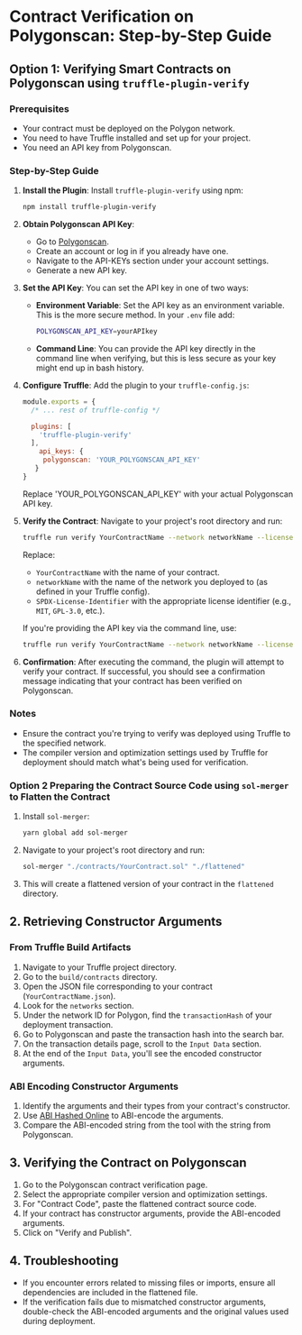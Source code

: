 # Contract Verification on Polygonscan: Step-by-Step Guide

## Option 1: Verifying Smart Contracts on Polygonscan using `truffle-plugin-verify`

### Prerequisites

- Your contract must be deployed on the Polygon network.
- You need to have Truffle installed and set up for your project.
- You need an API key from Polygonscan.

### Step-by-Step Guide

1. **Install the Plugin**:
   Install `truffle-plugin-verify` using npm:

   ```bash
   npm install truffle-plugin-verify
   ```

2. **Obtain Polygonscan API Key**:
   - Go to [Polygonscan](https://polygonscan.com/).
   - Create an account or log in if you already have one.
   - Navigate to the API-KEYs section under your account settings.
   - Generate a new API key.

3. **Set the API Key**:
   You can set the API key in one of two ways:

   - **Environment Variable**: Set the API key as an environment variable. This is the more secure method. In your ``.env`` file add:

     ```bash
     POLYGONSCAN_API_KEY=yourAPIkey
     ```

   - **Command Line**: You can provide the API key directly in the command line when verifying, but this is less secure as your key might end up in bash history.

4. **Configure Truffle**:
   Add the plugin to your `truffle-config.js`:

   ```javascript
   module.exports = {
     /* ... rest of truffle-config */

     plugins: [
       'truffle-plugin-verify'
     ],
       api_keys: {
        polygonscan: 'YOUR_POLYGONSCAN_API_KEY'
      }
   }
   ```

   Replace 'YOUR_POLYGONSCAN_API_KEY' with your actual Polygonscan API key.

5. **Verify the Contract**:
   Navigate to your project's root directory and run:

   ```bash
   truffle run verify YourContractName --network networkName --license SPDX-License-Identifier
   ```

   Replace:
   - `YourContractName` with the name of your contract.
   - `networkName` with the name of the network you deployed to (as defined in your Truffle config).
   - `SPDX-License-Identifier` with the appropriate license identifier (e.g., `MIT`, `GPL-3.0`, etc.).

   If you're providing the API key via the command line, use:

   ```bash
   truffle run verify YourContractName --network networkName --license SPDX-License-Identifier --apikey yourAPIkey
   ```

6. **Confirmation**:
   After executing the command, the plugin will attempt to verify your contract. If successful, you should see a confirmation message indicating that your contract has been verified on Polygonscan.

### Notes

- Ensure the contract you're trying to verify was deployed using Truffle to the specified network.
- The compiler version and optimization settings used by Truffle for deployment should match what's being used for verification.

### Option 2 Preparing the Contract Source Code using `sol-merger` to Flatten the Contract

1. Install `sol-merger`:

   ```bash
   yarn global add sol-merger
   ```

2. Navigate to your project's root directory and run:

   ```bash
   sol-merger "./contracts/YourContract.sol" "./flattened"
   ```

3. This will create a flattened version of your contract in the `flattened` directory.

## 2. Retrieving Constructor Arguments

### From Truffle Build Artifacts

1. Navigate to your Truffle project directory.
2. Go to the `build/contracts` directory.
3. Open the JSON file corresponding to your contract (`YourContractName.json`).
4. Look for the `networks` section.
5. Under the network ID for Polygon, find the `transactionHash` of your deployment transaction.
6. Go to Polygonscan and paste the transaction hash into the search bar.
7. On the transaction details page, scroll to the `Input Data` section.
8. At the end of the `Input Data`, you'll see the encoded constructor arguments.

### ABI Encoding Constructor Arguments

1. Identify the arguments and their types from your contract's constructor.
2. Use [ABI Hashed Online](https://abi.hashex.org/) to ABI-encode the arguments.
3. Compare the ABI-encoded string from the tool with the string from Polygonscan.

## 3. Verifying the Contract on Polygonscan

1. Go to the Polygonscan contract verification page.
2. Select the appropriate compiler version and optimization settings.
3. For "Contract Code", paste the flattened contract source code.
4. If your contract has constructor arguments, provide the ABI-encoded arguments.
5. Click on "Verify and Publish".

## 4. Troubleshooting

- If you encounter errors related to missing files or imports, ensure all dependencies are included in the flattened file.
- If the verification fails due to mismatched constructor arguments, double-check the ABI-encoded arguments and the original values used during deployment.
